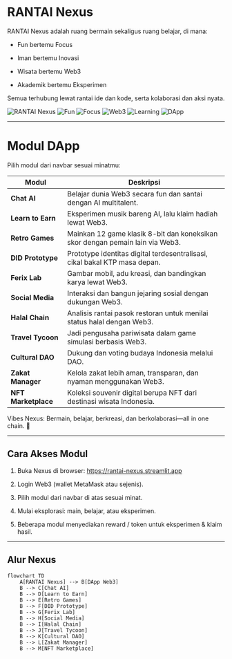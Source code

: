 # RANTAI Nexus

RANTAI Nexus adalah ruang bermain sekaligus ruang belajar, di mana:

- Fun bertemu Focus

- Iman bertemu Inovasi

- Wisata bertemu Web3

- Akademik bertemu Eksperimen

Semua terhubung lewat rantai ide dan kode, serta kolaborasi dan aksi nyata.

![RANTAI Nexus](https://img.shields.io/badge/RANTAI-Nexus-blueviolet)
![Fun](https://img.shields.io/badge/Fun-Active-brightgreen)
![Focus](https://img.shields.io/badge/Focus-Active-brightgreen)
![Web3](https://img.shields.io/badge/Web3-Active-brightgreen)
![Learning](https://img.shields.io/badge/Learning-Active-brightgreen)
![DApp](https://img.shields.io/badge/DApp-Active-brightgreen)

---

# Modul DApp

Pilih modul dari navbar sesuai minatmu:

| Modul               | Deskripsi                                                                     |
| ------------------- | ----------------------------------------------------------------------------- |
| **Chat AI**         | Belajar dunia Web3 secara fun dan santai dengan AI multitalent.               |
| **Learn to Earn**   | Eksperimen musik bareng AI, lalu klaim hadiah lewat Web3.                     |
| **Retro Games**     | Mainkan 12 game klasik 8-bit dan koneksikan skor dengan pemain lain via Web3. |
| **DID Prototype**   | Prototype identitas digital terdesentralisasi, cikal bakal KTP masa depan.    |
| **Ferix Lab**       | Gambar mobil, adu kreasi, dan bandingkan karya lewat Web3.                    |
| **Social Media**    | Interaksi dan bangun jejaring sosial dengan dukungan Web3.                    |
| **Halal Chain**     | Analisis rantai pasok restoran untuk menilai status halal dengan Web3.        |
| **Travel Tycoon**   | Jadi pengusaha pariwisata dalam game simulasi berbasis Web3.                  |
| **Cultural DAO**    | Dukung dan voting budaya Indonesia melalui DAO.                               |
| **Zakat Manager**   | Kelola zakat lebih aman, transparan, dan nyaman menggunakan Web3.             |
| **NFT Marketplace** | Koleksi souvenir digital berupa NFT dari destinasi wisata Indonesia.          |

Vibes Nexus:
Bermain, belajar, berkreasi, dan berkolaborasi—all in one chain. 🚀

---

## Cara Akses Modul

1. Buka Nexus di browser:
https://rantai-nexus.streamlit.app

2. Login Web3 (wallet MetaMask atau sejenis).

3. Pilih modul dari navbar di atas sesuai minat.

4. Mulai eksplorasi: main, belajar, atau eksperimen.

5. Beberapa modul menyediakan reward / token untuk eksperimen & klaim hasil.

---

## Alur Nexus

```mermaid
flowchart TD
    A[RANTAI Nexus] --> B[DApp Web3]
    B --> C[Chat AI]
    B --> D[Learn to Earn]
    B --> E[Retro Games]
    B --> F[DID Prototype]
    B --> G[Ferix Lab]
    B --> H[Social Media]
    B --> I[Halal Chain]
    B --> J[Travel Tycoon]
    B --> K[Cultural DAO]
    B --> L[Zakat Manager]
    B --> M[NFT Marketplace]
```

